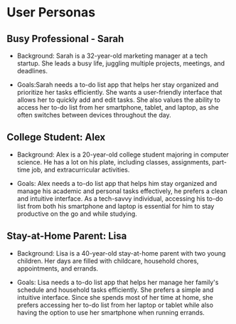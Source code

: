 # User Personas

## Busy Professional - Sarah

- Background: Sarah is a 32-year-old marketing manager at a tech startup. She
  leads a busy life, juggling multiple projects, meetings, and deadlines.

- Goals:Sarah needs a to-do list app that helps her stay organized and
  prioritize her tasks efficiently. She wants a user-friendly interface that
  allows her to quickly add and edit tasks. She also values the ability to
  access her to-do list from her smartphone, tablet, and laptop, as she often
  switches between devices throughout the day.

## College Student: Alex

- Background: Alex is a 20-year-old college student majoring in computer
  science. He has a lot on his plate, including classes, assignments, part-time
  job, and extracurricular activities.

- Goals: Alex needs a to-do list app that helps him stay organized and manage
  his academic and personal tasks effectively, he prefers a clean and intuitive
  interface. As a tech-savvy individual, accessing his to-do list from both his
  smartphone and laptop is essential for him to stay productive on the go and
  while studying.

## Stay-at-Home Parent: Lisa

- Background: Lisa is a 40-year-old stay-at-home parent with two young children.
  Her days are filled with childcare, household chores, appointments, and
  errands.

- Goals: Lisa needs a to-do list app that helps her manage her family's schedule
  and household tasks efficiently. She prefers a simple and intuitive interface.
  Since she spends most of her time at home, she prefers accessing her to-do
  list from her laptop or tablet while also having the option to use her
  smartphone when running errands.
